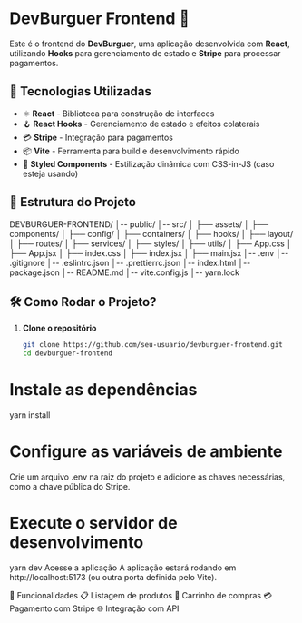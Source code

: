 # DevBurguer Frontend 🍔

Este é o frontend do **DevBurguer**, uma aplicação desenvolvida com **React**, utilizando **Hooks** para gerenciamento de estado e **Stripe** para processar pagamentos.

## 🚀 Tecnologias Utilizadas

- ⚛️ **React** - Biblioteca para construção de interfaces
- 🪝 **React Hooks** - Gerenciamento de estado e efeitos colaterais
- 💳 **Stripe** - Integração para pagamentos
- 📦 **Vite** - Ferramenta para build e desenvolvimento rápido
- 🎨 **Styled Components** - Estilização dinâmica com CSS-in-JS (caso esteja usando)

## 📂 Estrutura do Projeto

DEVBURGUER-FRONTEND/
│-- public/
│-- src/
│   ├── assets/
│   ├── components/
│   ├── config/
│   ├── containers/
│   ├── hooks/
│   ├── layout/
│   ├── routes/
│   ├── services/
│   ├── styles/
│   ├── utils/
│   ├── App.css
│   ├── App.jsx
│   ├── index.css
│   ├── index.jsx
│   ├── main.jsx
│-- .env
│-- .gitignore
│-- .eslintrc.json
│-- .prettierrc.json
│-- index.html
│-- package.json
│-- README.md
│-- vite.config.js
│-- yarn.lock


## 🛠️ Como Rodar o Projeto?

1. **Clone o repositório**  
   ```bash
   git clone https://github.com/seu-usuario/devburguer-frontend.git
   cd devburguer-frontend
   
<h1>Instale as dependências</h1>
yarn install


<h1>Configure as variáveis de ambiente</h1>
Crie um arquivo .env na raiz do projeto e adicione as chaves necessárias, como a chave pública do Stripe.

<h1>Execute o servidor de desenvolvimento</h1>

yarn dev
Acesse a aplicação
A aplicação estará rodando em http://localhost:5173 (ou outra porta definida pelo Vite).

📌 Funcionalidades
📋 Listagem de produtos
🛒 Carrinho de compras
💳 Pagamento com Stripe
🌐 Integração com API
